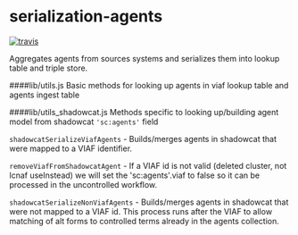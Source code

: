 # serialization-agents
[![travis](https://travis-ci.org/nypl-registry/serialization-agents.svg)](https://travis-ci.org/nypl-registry/serialization-agents/)

Aggregates agents from sources systems and serializes them into lookup table and triple store.



####lib/utils.js
Basic methods for looking up agents in viaf lookup table and agents ingest table

####lib/utils_shadowcat.js
Methods specific to looking up/building agent model from shadowcat `'sc:agents'` field

`shadowcatSerializeViafAgents` - Builds/merges agents in shadowcat that were mapped to a VIAF identifier.	

`removeViafFromShadowcatAgent` - If a VIAF id is not valid (deleted cluster, not lcnaf useInstead) we will set the 'sc:agents'.viaf to false so it can be processed in the uncontrolled workflow.

`shadowcatSerializeNonViafAgents` - Builds/merges agents in shadowcat that were not mapped to a VIAF id. This process runs after the VIAF to allow matching of alt forms to controlled terms already in the agents collection.	